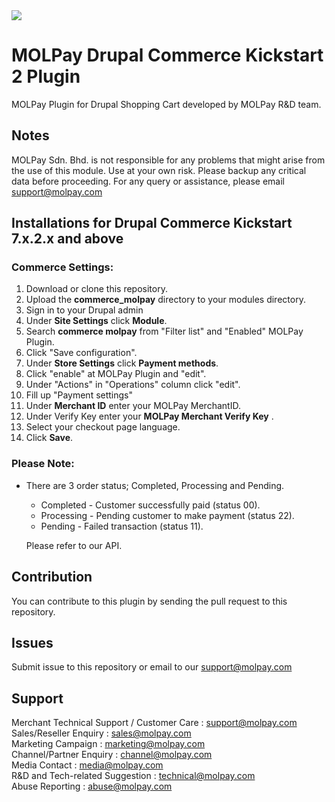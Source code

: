 <img src="https://user-images.githubusercontent.com/38641542/39344583-da87c94e-4a15-11e8-9ad4-b2b52165cfe0.jpg">

MOLPay Drupal Commerce Kickstart 2 Plugin
=========================================

MOLPay Plugin for Drupal Shopping Cart developed by MOLPay R&D team.


Notes
-----

MOLPay Sdn. Bhd. is not responsible for any problems that might arise from the use of this module. 
Use at your own risk. Please backup any critical data before proceeding. For any query or 
assistance, please email support@molpay.com

Installations for Drupal Commerce Kickstart 7.x.2.x and above
-------------------------------------------------------------

### Commerce Settings:

1. Download or clone this repository.
2. Upload the **commerce_molpay** directory to your modules directory.
3. Sign in to your Drupal admin
4. Under **Site Settings** click **Module**.
5. Search **commerce molpay** from "Filter list" and "Enabled" MOLPay Plugin.
6. Click "Save configuration".
7. Under **Store Settings** click **Payment methods**.
8. Click "enable" at MOLPay Plugin and "edit".
9. Under "Actions" in "Operations" column click "edit".
10. Fill up "Payment settings"
11. Under **Merchant ID** enter your MOLPay MerchantID.
12. Under Verify Key enter your **MOLPay Merchant Verify Key** .
13. Select your checkout page language.
14. Click **Save**.

### Please Note:
-	There are 3 order status; Completed, Processing and Pending.
	- Completed 	- Customer successfully paid (status 00).
	- Processing 	- Pending customer to make payment (status 22).
	- Pending		- Failed transaction (status 11).

	Please refer to our API.
	
Contribution
------------

You can contribute to this plugin by sending the pull request to this repository.


Issues
------------

Submit issue to this repository or email to our support@molpay.com


Support
-------
Merchant Technical Support / Customer Care : support@molpay.com <br>
Sales/Reseller Enquiry : sales@molpay.com <br>
Marketing Campaign : marketing@molpay.com <br>
Channel/Partner Enquiry : channel@molpay.com <br>
Media Contact : media@molpay.com <br>
R&D and Tech-related Suggestion : technical@molpay.com <br>
Abuse Reporting : abuse@molpay.com

